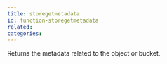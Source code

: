 ```yaml
---
title: storegetmetadata
id: function-storegetmetadata
related:
categories:
---
```


Returns the metadata related to the object or bucket.
